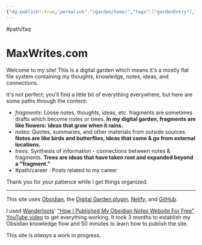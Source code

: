 ```yaml
---
{"dg-publish":true,"permalink":"/garden/home/","tags":["gardenEntry"],"created":"2025-01-31T21:53:03.686-05:00","updated":"2025-01-31T23:17:04.882-05:00"}
---
```


#path/faq

# MaxWrites.com
Welcome to my site! This is a digital garden which means it's a mostly flat file system containing my thoughts, knowledge, notes, ideas, and connections.

It's not perfect; you'll find a little bit of everything everywhere, but here are some paths through the content:

* *fragments*: Loose notes, thoughts, ideas, etc. fragments are sometimes drafts which become notes or trees. **In my digital garden, fragments are like flowers: ideas that grow when it rains.**
* *notes*: Quotes, summaries, and other materials from outside sources. **Notes are like birds and butterflies, ideas that come & go from external locations.**
* *trees*: Synthesis of information - connections between notes & fragments. **Trees are ideas that have taken root and expanded beyond a "fragment."**
* #path/career : Posts related to my career

Thank you for your patience while I get things organized.

---

This site uses [Obsidian](http://obsidian.md), the [Digital Garden plugin](https://dg-docs.ole.dev/), [Nelify](http://netlify.com), and [GitHub](https://github.com/). 

I used [Wanderloots](https://wanderloots.xyz/)' ["How I Published My Obsidian Notes Website For Free" YouTube video](https://www.youtube.com/watch?v=7f8e5IiUkeo) to get everything working. It took 3 months to establish my Obsidian knowledge flow and 50 minutes to learn how to publish the site.

This site is *always* a work in progress.